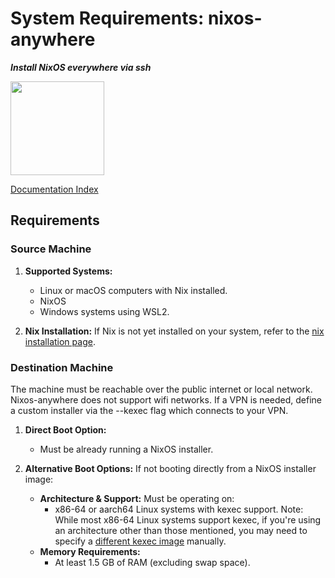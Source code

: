 # System Requirements: nixos-anywhere

**_Install NixOS everywhere via ssh_**

<img src="https://raw.githubusercontent.com/nix-community/nixos-anywhere/main/docs/logo.png" width="150" height="150">

[Documentation Index](./INDEX.md)

## Requirements

### Source Machine

1. **Supported Systems:**
   - Linux or macOS computers with Nix installed.
   - NixOS
   - Windows systems using WSL2.

2. **Nix Installation:** If Nix is not yet installed on your system, refer to
   the [nix installation page](https://nixos.org/download#download-nix).

### Destination Machine

The machine must be reachable over the public internet or local network.
Nixos-anywhere does not support wifi networks. If a VPN is needed, define a
custom installer via the --kexec flag which connects to your VPN.

1. **Direct Boot Option:**
   - Must be already running a NixOS installer.

2. **Alternative Boot Options:** If not booting directly from a NixOS installer
   image:
   - **Architecture & Support:** Must be operating on:
     - x86-64 or aarch64 Linux systems with kexec support. Note: While most
       x86-64 Linux systems support kexec, if you're using an architecture other
       than those mentioned, you may need to specify a
       [different kexec image](./howtos/INDEX.md#using-your-own-kexec-image)
       manually.
   - **Memory Requirements:**
     - At least 1.5 GB of RAM (excluding swap space).
